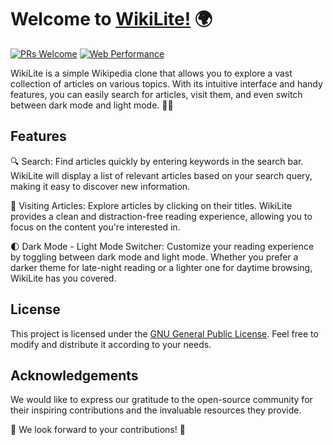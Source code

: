 # Welcome to [WikiLite!](https://wikilite.vercel.app/) 🌍

[![PRs Welcome](https://img.shields.io/badge/PRs-welcome-brightgreen.svg?style=for-the-badge)](https://github.com/nisoojadhav/wikilite)
[![Web Performance](https://img.shields.io/badge/%F0%9F%93%8A-Web%20Performance-blue.svg?style=for-the-badge&)](https://pagespeed.web.dev/analysis/https-wikilite-vercel-app/qb8vwshqvv?form_factor=desktop)

WikiLite is a simple Wikipedia clone that allows you to explore a vast collection of articles on various topics. With its intuitive interface and handy features, you can easily search for articles, visit them, and even switch between dark mode and light mode. 🌙🌞

## Features
🔍 Search: Find articles quickly by entering keywords in the search bar. WikiLite will display a list of relevant articles based on your search query, making it easy to discover new information.

📖 Visiting Articles: Explore articles by clicking on their titles. WikiLite provides a clean and distraction-free reading experience, allowing you to focus on the content you're interested in.

🌓 Dark Mode - Light Mode Switcher: Customize your reading experience by toggling between dark mode and light mode. Whether you prefer a darker theme for late-night reading or a lighter one for daytime browsing, WikiLite has you covered.

## License
This project is licensed under the [GNU General Public License](https://www.gnu.org/licenses/gpl-3.0.en.html). Feel free to modify and distribute it according to your needs.

## Acknowledgements
We would like to express our gratitude to the open-source community for their inspiring contributions and the invaluable resources they provide.

🎉 We look forward to your contributions! 🎉
